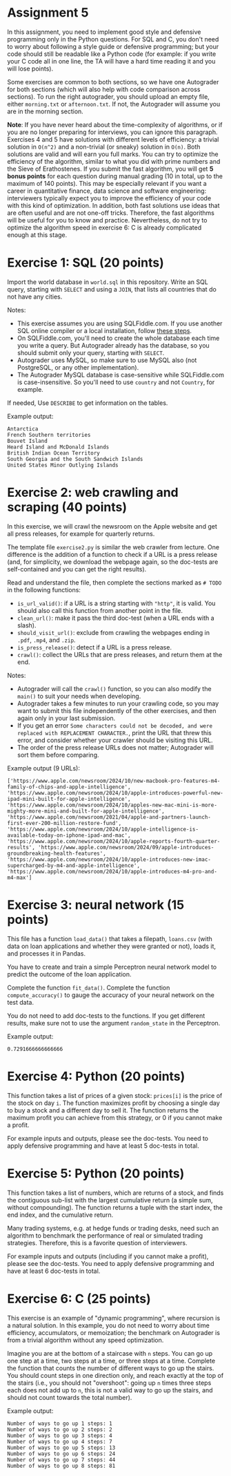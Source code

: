 # Assignment 5

In this assignment, you need to implement good style and defensive programming only in the Python questions. For SQL and C, you don't need to worry about following a style guide or defensive programming; but your code should still be readable like a Python code (for example: if you write your C code all in one line, the TA will have a hard time reading it and you will lose points).

Some exercises are common to both sections, so we have one Autograder for both sections (which will also help with code comparison across sections). To run the right autograder, you should upload an empty file, either `morning.txt` or `afternoon.txt`. If not, the Autograder will assume you are in the morning section.

__Note__: If you have never heard about the time-complexity of algorithms, or if you are no longer preparing for interviews, you can ignore this paragraph. Exercises 4 and 5 have solutions with different levels of efficiency: a trivial solution in `O(n^2)` and a non-trivial (or sneaky) solution in `O(n)`. Both solutions are valid and will earn you full marks. You can try to optimize the efficiency of the algorithm, similar to what you did with prime numbers and the Sieve of Erathostenes. If you submit the fast algorithm, you will get __5 bonus points__ for each question during manual grading (10 in total, up to the maximum of 140 points). This may be especially relevant if you want a career in quantitative finance, data science and software engineering: interviewers typically expect you to improve the efficiency of your code with this kind of optimization. In addition, both fast solutions use ideas that are often useful and are not one-off tricks. Therefore, the fast algorithms will be useful for you to know and practice. Nevertheless, do not try to optimize the algorithm speed in exercise 6: C is already complicated enough at this stage.

# Exercise 1: SQL (20 points)

Import the world database in `world.sql` in this repository. Write an SQL query, starting with `SELECT` and using a `JOIN`, that lists all countries that do not have any cities.

Notes:
- This exercise assumes you are using SQLFiddle.com. If you use another SQL online compiler or a local installation, follow [these steps](https://dev.mysql.com/doc/world-setup/en/world-setup-installation.html).
- On SQLFiddle.com, you'll need to create the whole database each time you write a query. But Autograder already has the database, so you should submit only your query, starting with `SELECT`.
- Autograder uses MySQL, so make sure to use MySQL also (not PostgreSQL, or any other implementation).
- The Autograder MySQL database is case-sensitive while SQLFiddle.com is case-insensitive. So you'll need to use `country` and not `Country`, for example.

If needed, Use `DESCRIBE` to get information on the tables.

Example output:

```
Antarctica
French Southern territories
Bouvet Island
Heard Island and McDonald Islands
British Indian Ocean Territory
South Georgia and the South Sandwich Islands
United States Minor Outlying Islands
```

# Exercise 2: web crawling and scraping (40 points)

In this exercise, we will crawl the newsroom on the Apple website and get all press releases, for example for quarterly returns.

The template file `exercise2.py` is similar the web crawler from lecture. One difference is the addition of a function to check if a URL is a press release (and, for simplicity, we download the webpage again, so the doc-tests are self-contained and you can get the right results).

Read and understand the file, then complete the sections marked as `# TODO` in the following functions:

- `is_url_valid()`: if a URL is a string starting with `"http"`, it is valid. You should also call this function from another point in the file.
- `clean_url()`: make it pass the third doc-test (when a URL ends with a slash).
- `should_visit_url()`: exclude from crawling the webpages ending in `.pdf`, `.mp4`, and `.zip`.
- `is_press_release()`: detect if a URL is a press release.
- `crawl()`: collect the URLs that are press releases, and return them at the end.

Notes:
- Autograder will call the `crawl()` function, so you can also modify the `main()` to suit your needs when developing.
- Autograder takes a few minutes to run your crawling code, so you may want to submit this file independently of the other exercises, and then again only in your last submission.
- If you get an error `Some characters could not be decoded, and were replaced with REPLACEMENT CHARACTER.`, print the URL that threw this error, and consider whether your crawler should be visiting this URL.
- The order of the press release URLs does not matter; Autograder will sort them before comparing.

Example output (9 URLs):

```
['https://www.apple.com/newsroom/2024/10/new-macbook-pro-features-m4-family-of-chips-and-apple-intelligence', 'https://www.apple.com/newsroom/2024/10/apple-introduces-powerful-new-ipad-mini-built-for-apple-intelligence', 'https://www.apple.com/newsroom/2024/10/apples-new-mac-mini-is-more-mighty-more-mini-and-built-for-apple-intelligence', 'https://www.apple.com/newsroom/2021/04/apple-and-partners-launch-first-ever-200-million-restore-fund', 'https://www.apple.com/newsroom/2024/10/apple-intelligence-is-available-today-on-iphone-ipad-and-mac', 'https://www.apple.com/newsroom/2024/10/apple-reports-fourth-quarter-results', 'https://www.apple.com/newsroom/2024/09/apple-introduces-groundbreaking-health-features', 'https://www.apple.com/newsroom/2024/10/apple-introduces-new-imac-supercharged-by-m4-and-apple-intelligence', 'https://www.apple.com/newsroom/2024/10/apple-introduces-m4-pro-and-m4-max']
```

# Exercise 3: neural network (15 points)

This file has a function `load_data()` that takes a filepath, `loans.csv` (with data on loan applications and whether they were granted or not), loads it, and processes it in Pandas.

You have to create and train a simple Perceptron neural network model to predict the outcome of the loan application.

Complete the function `fit_data()`. Complete the function `compute_accuracy()` to gauge the accuracy of your neural network on the test data.

You do not need to add doc-tests to the functions. If you get different results, make sure not to use the argument `random_state` in the Perceptron.

Example output:

```
0.7291666666666666
```

# Exercise 4: Python (20 points)

This function takes a list of prices of a given stock: `prices[i]` is the price of the stock on day `i`. The function maximizes profit by choosing a single day to buy a stock and a different day to sell it. The function returns the maximum profit you can achieve from this strategy, or 0 if you cannot make a profit.

For example inputs and outputs, please see the doc-tests. You need to apply defensive programming and have at least 5 doc-tests in total.

# Exercise 5: Python (20 points)

This function takes a list of numbers, which are returns of a stock, and finds the contiguous sub-list with the largest cumulative return (a simple sum, without compounding). The function returns a tuple with the start index, the end index, and the cumulative return.

Many trading systems, e.g. at hedge funds or trading desks, need such an algorithm to benchmark the performance of real or simulated trading strategies. Therefore, this is a favorite question of interviewers.

For example inputs and outputs (including if you cannot make a profit), please see the doc-tests. You need to apply defensive programming and have at least 6 doc-tests in total.

# Exercise 6: C (25 points)

This exercise is an example of "dynamic programming", where recursion is a natural solution. In this example, you do not need to worry about time efficiency, accumulators, or memoization; the benchmark on Autograder is from a trivial algorithm without any speed optimization.

Imagine you are at the bottom of a staircase with `n` steps. You can go up one step at a time, two steps at a time, or three steps at a time. Complete the function that counts the number of different ways to go up the stairs. You should count steps in one direction only, and reach exactly at the top of the stairs (i.e., you should not "overshoot": going up `n` times three steps each does not add up to `n`, this is not a valid way to go up the stairs, and should not count towards the total number).

Example output:

```
Number of ways to go up 1 steps: 1
Number of ways to go up 2 steps: 2
Number of ways to go up 3 steps: 4
Number of ways to go up 4 steps: 7
Number of ways to go up 5 steps: 13
Number of ways to go up 6 steps: 24
Number of ways to go up 7 steps: 44
Number of ways to go up 8 steps: 81
```
